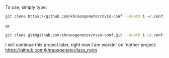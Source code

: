To use, simply type:
```bash
git clone https://github.com/khraosgenetor/nvim-conf --depth 1 ~/.config/nvim
```

or

```bash
git clone git@github.com:khraosgenetor/nvim-conf.git --depth 1 ~/.config/nvim
```

I will continue this project later, right now I am workin' on 'nother project: https://github.com/khraosgenetor/lazy_nvim
